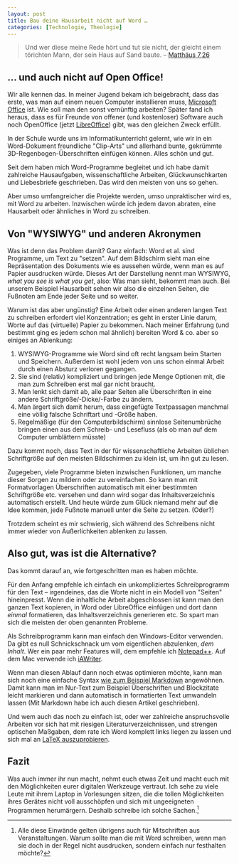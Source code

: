 ```yaml
---
layout: post
title: Bau deine Hausarbeit nicht auf Word … 
categories: [Technologie, Theologie]
---
```


> Und wer diese meine Rede hört und tut sie nicht, der gleicht einem törichten Mann, der sein Haus auf Sand baute. – [Matthäus 7,26](http://www.bibleserver.com/text/LUT/Matthäus7)
<!--more-->

## … und auch nicht auf Open Office!

Wir alle kennen das. In meiner Jugend bekam ich beigebracht, dass das erste, was man auf einem neuen Computer installieren muss, [Microsoft Office](http://de.wikipedia.org/wiki/Microsoft_Office) ist. Wie soll man den sonst vernünftig arbeiten? Später fand ich heraus, dass es für Freunde von offener (und kostenloser) Software auch noch OpenOffice (jetzt [LibreOffice](https://de.wikipedia.org/wiki/LibreOffice)) gibt, was den gleichen Zweck erfüllt.

In der Schule wurde uns im Informatikunterricht gelernt, wie wir in ein Word-Dokument freundliche "Clip-Arts" und allerhand bunte, gekrümmte 3D-Regenbogen-Überschriften einfügen können. Alles schön und gut.

Seit dem haben mich Word-Programme begleitet und ich habe damit zahlreiche Hausaufgaben, wissenschaftliche Arbeiten, Glückwunschkarten und Liebesbriefe geschrieben. Das wird den meisten von uns so gehen.

Aber umso umfangreicher die Projekte werden, umso unpraktischer wird es, mit Word zu arbeiten. Inzwischen würde ich jedem davon abraten, eine Hausarbeit oder ähnliches in Word zu schreiben.

## Von "WYSIWYG" und anderen Akronymen

Was ist denn das Problem damit? Ganz einfach: Word et al. sind Programme, um Text zu "setzen". Auf dem Bildschirm sieht man eine Repräsentation des Dokuments wie es aussehen würde, wenn man es auf Papier ausdrucken würde. Dieses Art der Darstellung nennt man WYSIWYG, *what you see is what you get*, also: Was man sieht, bekommt man auch. Bei unserem Beispiel Hausarbeit sehen wir also die einzelnen Seiten, die Fußnoten am Ende jeder Seite und so weiter.

Warum ist das aber ungünstig? Eine Arbeit oder einen anderen langen Text zu schreiben erfordert viel Konzentration; es geht in erster Linie darum, Worte auf das (virtuelle) Papier zu bekommen. Nach meiner Erfahrung (und bestimmt ging es jedem schon mal ähnlich) bereiten Word & co. aber so einiges an Ablenkung:

1. WYSIWYG-Programme wie Word sind oft recht langsam beim Starten und Speichern. Außerdem ist wohl jedem von uns schon einmal Arbeit durch einen Absturz verloren gegangen.
1. Sie sind (relativ) kompliziert und bringen jede Menge Optionen mit, die man zum Schreiben erst mal gar nicht braucht.
1. Man lenkt sich damit ab, alle paar Seiten alle Überschriften in eine andere Schriftgröße/-Dicke/-Farbe zu ändern.
1. Man ärgert sich damit herum, dass eingefügte Textpassagen manchmal eine völlig falsche Schriftart und -Größe haben.
1. Regelmäßige (für den Computerbildschirm) sinnlose Seitenumbrüche bringen einen aus dem Schreib- und Lesefluss (als ob man auf dem Computer umblättern müsste)

Dazu kommt noch, dass Text in der für wissenschaftliche Arbeiten üblichen Schriftgröße auf den meisten Bildschirmen zu klein ist, um ihn gut zu lesen.

Zugegeben, viele Programme bieten inzwischen Funktionen, um manche dieser Sorgen zu mildern oder zu vereinfachen. So kann man mit Formatvorlagen Überschriften automatisch mit einer bestimmten Schriftgröße etc. versehen und dann wird sogar das Inhaltsverzeichnis automatisch erstellt. Und heute würde zum Glück niemand mehr auf die Idee kommen, jede Fußnote manuell unter die Seite zu setzen. (Oder?)

Trotzdem scheint es mir schwierig, sich während des Schreibens nicht immer wieder von Äußerlichkeiten ablenken zu lassen.

## Also gut, was ist die Alternative?

Das kommt darauf an, wie fortgeschritten man es haben möchte.

Für den Anfang empfehle ich einfach ein unkompliziertes Schreibprogramm für den Text – irgendeines, das die Worte nicht in ein Modell von "Seiten" hineinpresst. Wenn die inhaltliche Arbeit abgeschlossen ist kann man den ganzen Text kopieren, in Word oder LibreOffice einfügen und dort dann *einmal* formatieren, das Inhaltsverzeichnis generieren etc. So spart man sich die meisten der oben genannten Probleme. 

Als Schreibprogramm kann man einfach den Windows-Editor verwenden. Da gibt es null Schnickschnack um vom eigentlichen abzulenken, *dem Inhalt*. Wer ein paar mehr Features will, dem empfehle ich [Notepad++](http://de.wikipedia.org/wiki/Notepad%2B%2B). Auf dem Mac verwende ich [iAWriter](https://itunes.apple.com/de/app/ia-writer/id439623248?mt=12&ign-mpt=uo%3D4).

Wenn man diesen Ablauf dann noch etwas optimieren möchte, kann man sich noch eine einfache Syntax [wie zum Beispiel Markdown](http://markdown.de/) angewöhnen. Damit kann man im Nur-Text zum Beispiel Überschriften und Blockzitate leicht markieren und dann automatisch in formatierten Text umwandeln lassen (Mit Markdown habe ich auch diesen Artikel geschrieben).

Und wem auch das noch zu einfach ist, oder wer zahlreiche anspruchsvolle Arbeiten vor sich hat mit riesigen Literaturverzeichnissen, und strengen optischen Maßgaben, dem rate ich Word komplett links liegen zu lassen und sich mal an [LaTeX auszuprobieren](http://archive.org/download/latex_fuer_theologen/latex_fuer_theologen.pdf).

## Fazit

Was auch immer ihr nun macht, nehmt euch etwas Zeit und macht euch mit den Möglichkeiten eurer digitalen Werkzeuge vertraut. Ich sehe zu viele Leute mit ihrem Laptop in Vorlesungen sitzen, die die tollen Möglichkeiten ihres Gerätes nicht voll ausschöpfen und sich mit ungeeigneten Programmen herumärgern. Deshalb schreibe ich solche Sachen.[^1]

[^1]: Alle diese Einwände gelten übrigens auch für Mitschriften aus Veranstaltungen. Warum sollte man die mit Word schreiben, wenn man sie doch in der Regel nicht ausdrucken, sondern einfach nur festhalten möchte?